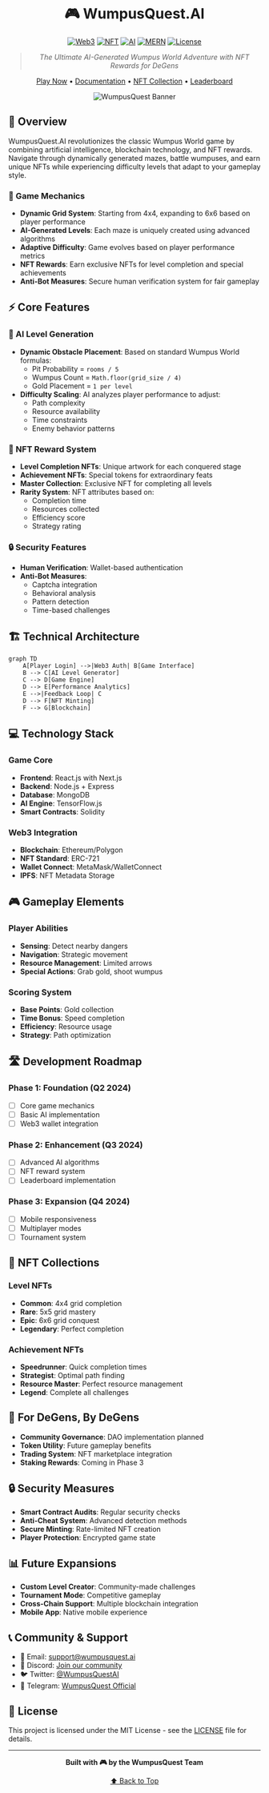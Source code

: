 <div align="center">
 
# 🎮 WumpusQuest.AI

[![Web3](https://img.shields.io/badge/Web3-Enabled-blue?style=for-the-badge&logo=web3.js)](https://web3js.readthedocs.io/)
[![NFT](https://img.shields.io/badge/NFT-Rewards-purple?style=for-the-badge&logo=ethereum)](https://ethereum.org/)
[![AI](https://img.shields.io/badge/AI-Powered-red?style=for-the-badge&logo=tensorflow)](https://tensorflow.org/)
[![MERN](https://img.shields.io/badge/MERN-Stack-green?style=for-the-badge&logo=mongodb)](https://www.mongodb.com/)
[![License](https://img.shields.io/badge/license-MIT-green?style=for-the-badge)](LICENSE)

> *The Ultimate AI-Generated Wumpus World Adventure with NFT Rewards for DeGens*

[Play Now](#) • [Documentation](#) • [NFT Collection](#) • [Leaderboard](#)

![WumpusQuest Banner](https://via.placeholder.com/1200x400?text=WumpusQuest.AI:+Web3+Gaming+Evolved)

</div>

## 🌟 Overview

WumpusQuest.AI revolutionizes the classic Wumpus World game by combining artificial intelligence, blockchain technology, and NFT rewards. Navigate through dynamically generated mazes, battle wumpuses, and earn unique NFTs while experiencing difficulty levels that adapt to your gameplay style.

### 🎯 Game Mechanics

- **Dynamic Grid System**: Starting from 4x4, expanding to 6x6 based on player performance
- **AI-Generated Levels**: Each maze is uniquely created using advanced algorithms
- **Adaptive Difficulty**: Game evolves based on player performance metrics
- **NFT Rewards**: Earn exclusive NFTs for level completion and special achievements
- **Anti-Bot Measures**: Secure human verification system for fair gameplay

## ⚡ Core Features

### 🤖 AI Level Generation
- **Dynamic Obstacle Placement**: Based on standard Wumpus World formulas:
  - Pit Probability = `rooms / 5`
  - Wumpus Count = `Math.floor(grid_size / 4)`
  - Gold Placement = `1 per level`
- **Difficulty Scaling**: AI analyzes player performance to adjust:
  - Path complexity
  - Resource availability
  - Time constraints
  - Enemy behavior patterns

### 🎨 NFT Reward System
- **Level Completion NFTs**: Unique artwork for each conquered stage
- **Achievement NFTs**: Special tokens for extraordinary feats
- **Master Collection**: Exclusive NFT for completing all levels
- **Rarity System**: NFT attributes based on:
  - Completion time
  - Resources collected
  - Efficiency score
  - Strategy rating

### 🔒 Security Features
- **Human Verification**: Wallet-based authentication
- **Anti-Bot Measures**: 
  - Captcha integration
  - Behavioral analysis
  - Pattern detection
  - Time-based challenges

## 🏗️ Technical Architecture

```mermaid
graph TD
    A[Player Login] -->|Web3 Auth| B[Game Interface]
    B --> C[AI Level Generator]
    C --> D[Game Engine]
    D --> E[Performance Analytics]
    E -->|Feedback Loop| C
    D --> F[NFT Minting]
    F --> G[Blockchain]
```

## 💻 Technology Stack

### Game Core
- **Frontend**: React.js with Next.js
- **Backend**: Node.js + Express
- **Database**: MongoDB
- **AI Engine**: TensorFlow.js
- **Smart Contracts**: Solidity

### Web3 Integration
- **Blockchain**: Ethereum/Polygon
- **NFT Standard**: ERC-721
- **Wallet Connect**: MetaMask/WalletConnect
- **IPFS**: NFT Metadata Storage

## 🎮 Gameplay Elements

### Player Abilities
- **Sensing**: Detect nearby dangers
- **Navigation**: Strategic movement
- **Resource Management**: Limited arrows
- **Special Actions**: Grab gold, shoot wumpus

### Scoring System
- **Base Points**: Gold collection
- **Time Bonus**: Speed completion
- **Efficiency**: Resource usage
- **Strategy**: Path optimization

## 🛣️ Development Roadmap

### Phase 1: Foundation (Q2 2024)
- [ ] Core game mechanics
- [ ] Basic AI implementation
- [ ] Web3 wallet integration

### Phase 2: Enhancement (Q3 2024)
- [ ] Advanced AI algorithms
- [ ] NFT reward system
- [ ] Leaderboard implementation

### Phase 3: Expansion (Q4 2024)
- [ ] Mobile responsiveness
- [ ] Multiplayer modes
- [ ] Tournament system

## 🎨 NFT Collections

### Level NFTs
- **Common**: 4x4 grid completion
- **Rare**: 5x5 grid mastery
- **Epic**: 6x6 grid conquest
- **Legendary**: Perfect completion

### Achievement NFTs
- **Speedrunner**: Quick completion times
- **Strategist**: Optimal path finding
- **Resource Master**: Perfect resource management
- **Legend**: Complete all challenges

## 🤝 For DeGens, By DeGens

- **Community Governance**: DAO implementation planned
- **Token Utility**: Future gameplay benefits
- **Trading System**: NFT marketplace integration
- **Staking Rewards**: Coming in Phase 3

## 🔒 Security Measures

- **Smart Contract Audits**: Regular security checks
- **Anti-Cheat System**: Advanced detection methods
- **Secure Minting**: Rate-limited NFT creation
- **Player Protection**: Encrypted game state

## 📊 Future Expansions

- **Custom Level Creator**: Community-made challenges
- **Tournament Mode**: Competitive gameplay
- **Cross-Chain Support**: Multiple blockchain integration
- **Mobile App**: Native mobile experience

## 📞 Community & Support

- 📧 Email: support@wumpusquest.ai
- 💬 Discord: [Join our community](#)
- 🐦 Twitter: [@WumpusQuestAI](#)
- 📱 Telegram: [WumpusQuest Official](#)

## 📄 License

This project is licensed under the MIT License - see the [LICENSE](LICENSE) file for details.

---

<div align="center">

**Built with 🎮 by the WumpusQuest Team**

[⬆ Back to Top](#-wumpusquestai)

</div>
